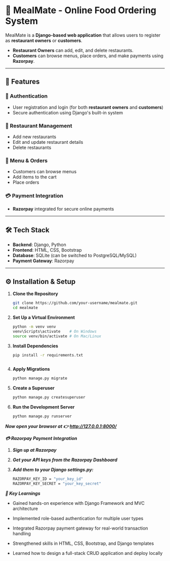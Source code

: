 # 🍴 MealMate - Online Food Ordering System  

MealMate is a **Django-based web application** that allows users to register as **restaurant owners** or **customers**.  
- **Restaurant Owners** can add, edit, and delete restaurants.  
- **Customers** can browse menus, place orders, and make payments using **Razorpay**.  

---

## 🚀 Features  

### 🔑 Authentication  
- User registration and login (for both **restaurant owners** and **customers**)  
- Secure authentication using Django's built-in system  

### 🏪 Restaurant Management  
- Add new restaurants  
- Edit and update restaurant details  
- Delete restaurants  

### 🍔 Menu & Orders  
- Customers can browse menus  
- Add items to the cart  
- Place orders  

### 💳 Payment Integration  
- **Razorpay** integrated for secure online payments  

---

## 🛠 Tech Stack  
- **Backend**: Django, Python  
- **Frontend**: HTML, CSS, Bootstrap  
- **Database**: SQLite (can be switched to PostgreSQL/MySQL)  
- **Payment Gateway**: Razorpay  

---

## ⚙️ Installation & Setup  

1. **Clone the Repository**
   ```bash
   git clone https://github.com/your-username/mealmate.git
   cd mealmate

2. **Set Up a Virtual Environment**
   ```bash
   python -m venv venv  
   venv\Scripts\activate    # On Windows  
   source venv/bin/activate # On Mac/Linux  


3. **Install Dependencies**
   ```bash
   pip install -r requirements.txt



4. **Apply Migrations**
   ```bash
   python manage.py migrate


5. **Create a Superuser**
   ```bash
   python manage.py createsuperuser


6. **Run the Development Server**
   ```bash
   python manage.py runserver

***Now open your browser at 👉 http://127.0.0.1:8000/***


***💳 Razorpay Payment Integration***

1. ***Sign up at Razorpay***

2. ***Get your API keys from the Razorpay Dashboard***

3. ***Add them to your Django settings.py:***
    ```bash
   RAZORPAY_KEY_ID = "your_key_id"
   RAZORPAY_KEY_SECRET = "your_key_secret"


***📌 Key Learnings***

- Gained hands-on experience with Django Framework and MVC architecture

- Implemented role-based authentication for multiple user types

- Integrated Razorpay payment gateway for real-world transaction handling

- Strengthened skills in HTML, CSS, Bootstrap, and Django templates

- Learned how to design a full-stack CRUD application and deploy locally
